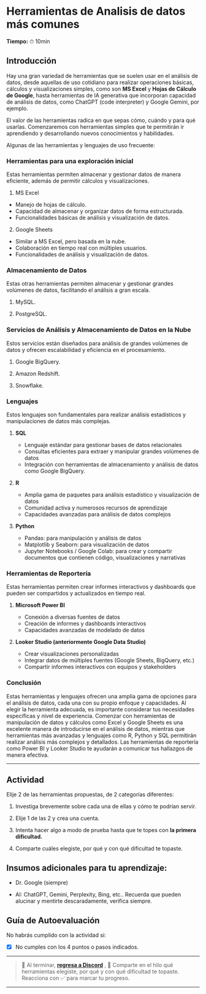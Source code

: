 # Herramientas de Analisis de datos más comunes

**Tiempo:** ⏱ 10min

## Introducción

Hay una gran variedad de herramientas que se suelen usar en el análisis de datos, desde aquellas de uso cotidiano para realizar operaciones básicas, cálculos y visualizaciones simples, como son **MS Excel** y **Hojas de Cálculo de Google**, hasta herramientas de IA generativa que incorporan capacidad de análisis de datos, como ChatGPT (code interpreter) y Google Gemini, por ejemplo.

El valor de las herramientas radica en que sepas cómo, cuándo y para qué usarlas. Comenzaremos con herramientas simples que te permitirán ir aprendiendo y desarrollando nuevos conocimientos y habilidades.

Algunas de las herramientas y lenguajes de uso frecuente:

### Herramientas para una exploración inicial

Estas herramientas permiten almacenar y gestionar datos de manera eficiente, además de permitir cálculos y visualizaciones.

1. MS Excel
- Manejo de hojas de cálculo.
- Capacidad de almacenar y organizar datos de forma estructurada.
- Funcionalidades básicas de análisis y visualización de datos.
2. Google Sheets
- Similar a MS Excel, pero basada en la nube.
- Colaboración en tiempo real con múltiples usuarios.
- Funcionalidades de análisis y visualización de datos.

### Almacenamiento de Datos

Estas otras herramientas permiten almacenar y gestionar grandes volúmenes de datos, facilitando el análisis a gran escala.

1. MySQL.

2. PostgreSQL.

### Servicios de Análisis y Almacenamiento de Datos en la Nube

Estos servicios están diseñados para análisis de grandes volúmenes de datos y ofrecen escalabilidad y eficiencia en el procesamiento.

1. Google BigQuery.

2. Amazon Redshift.

3. Snowflake.

### Lenguajes

Estos lenguajes son fundamentales para realizar análisis estadísticos y manipulaciones de datos más complejas.

1. **SQL**
   
   - Lenguaje estándar para gestionar bases de datos relacionales
   - Consultas eficientes para extraer y manipular grandes volúmenes de datos
   - Integración con herramientas de almacenamiento y análisis de datos como Google BigQuery.

2. **R**
   
   - Amplia gama de paquetes para análisis estadístico y visualización de datos
   - Comunidad activa y numerosos recursos de aprendizaje
   - Capacidades avanzadas para análisis de datos complejos

3. **Python**
   
   - Pandas: para manipulación y análisis de datos
   - Matplotlib y Seaborn: para visualización de datos
   - Jupyter Notebooks / Google Colab: para crear y compartir documentos que contienen código, visualizaciones y narrativas

### Herramientas de Reportería

Estas herramientas permiten crear informes interactivos y dashboards que pueden ser compartidos y actualizados en tiempo real.

1. **Microsoft Power BI**
   
   - Conexión a diversas fuentes de datos
   - Creación de informes y dashboards interactivos
   - Capacidades avanzadas de modelado de datos

2. **Looker Studio (anteriormente Google Data Studio)**
   
   - Crear visualizaciones personalizadas
   - Integrar datos de múltiples fuentes (Google Sheets, BigQuery, etc.)
   - Compartir informes interactivos con equipos y stakeholders

### Conclusión

Estas herramientas y lenguajes ofrecen una amplia gama de opciones para el análisis de datos, cada una con su propio enfoque y capacidades. Al elegir la herramienta adecuada, es importante considerar tus necesidades específicas y nivel de experiencia. Comenzar con herramientas de manipulación de datos y cálculos como Excel y Google Sheets es una excelente manera de introducirse en el análisis de datos, mientras que herramientas más avanzadas y lenguajes como R, Python y SQL permitirán realizar análisis más complejos y detallados. Las herramientas de reportería como Power BI y Looker Studio te ayudarán a comunicar tus hallazgos de manera efectiva.

---

## Actividad

Elije 2 de las herramientas propuestas, de 2 categorías diferentes:

1. Investiga brevemente sobre cada una de ellas y cómo te podrían servir.

2. Elije 1 de las 2 y crea una cuenta.

3. Intenta hacer algo a modo de prueba hasta que te topes con **la primera dificultad.**

4. Comparte cuáles elegiste, por qué y con qué dificultad te topaste.

## Insumos adicionales para tu aprendizaje:

- Dr. Google (siempre)

- AI: ChatGPT, Gemini, Perplexity, Bing, etc.. Recuerda que pueden alucinar y mentirte descaradamente, verifica siempre.

## Guía de Autoevaluación

No habrás cumplido con la actividad si:

- [x] No cumples con los 4 puntos o pasos indicados.

---

> :mega: Al terminar, [**regresa a Discord**](https://discord.com/channels/1209273049304666113/1260275294355325101) , 💬 Comparte en el hilo qué herramientas elegiste, por qué y con qué dificultad te topaste. Reacciona con ✅ para marcar tu progreso.

---
